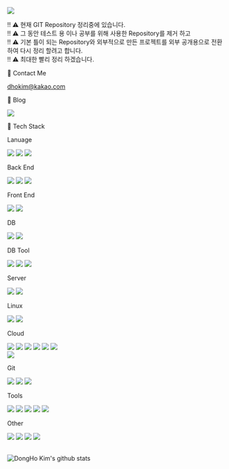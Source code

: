 <img src="https://capsule-render.vercel.app/api?type=waving&color=7b9acc&fontColor=FCF6F5&height=300&section=header&text=DongHo%20KiM&fontSize=90&desc=Backend%20Developer&descAlign=71&descAlignY=65"/>

!! ⚠️ 현재 GIT Repository 정리중에 있습니다. <br>
!! ⚠️ 그 동안 테스트 용 이나 공부를 위해 사용한 Repository를 제거 하고 <br>
!! ⚠️ 기본 틀이 되는 Repository와 외부적으로 만든 프로젝트를 외부 공개용으로 전환 하여 다시 정리 할려고 합니다. <br>
!! ⚠️ 최대한 빨리 정리 하겠습니다. <br>

📧 Contact Me

dhokim@kakao.com

📝 Blog

<a href="https://donghokim.tistory.com/">
 <img src="https://img.shields.io/badge/Tistory-000000?style=flat-square&logo=Tistory&logoColor=white">
</a>

<br>

📖 Tech Stack


Lanuage

<div align="left">
  <img src="https://img.shields.io/badge/Java-007396?style=flat-square&logo=Java&logoColor=white">
  <img src="https://img.shields.io/badge/JavaScript-F7DF1E?style=flat-square&logo=JavaScript&logoColor=white">
  <img src="https://img.shields.io/badge/Python-3776AB?style=flat-square&logo=Python&logoColor=white">
</div>

Back End

<div align="left">
  <img src="https://img.shields.io/badge/Spring%20Boot%202.x-6DB33F?style=flat-square&logo=SpringBoot&logoColor=white">
  <img src="https://img.shields.io/badge/Express.js-000000?style=flat-square&logo=Express&logoColor=white">
  <img src="https://img.shields.io/badge/Flask-000000?style=flat-square&logo=Flask&logoColor=white">
</div>

Front End

<div align="left">
  <img src="https://img.shields.io/badge/Vue2-4FC08D?style=flat-square&logo=Vue.js&logoColor=white">
  <img src="https://img.shields.io/badge/Nuxt.js-00DC82?style=flat-square&logo=Nuxt.js&logoColor=white">
</div>

DB

<div align="left">
  <img src="https://img.shields.io/badge/MySQL-4479A1?style=flat-square&logo=MySQL&logoColor=white">
  <img src="https://img.shields.io/badge/Oracle-F80000?style=flat-square&logo=Oracle&logoColor=white">
</div>

DB Tool

<div align="left">
  <img src="https://img.shields.io/badge/WorkBench-4479A1?style=flat-square&logo=MySQL&logoColor=white">
  <img src="https://img.shields.io/badge/DBeaver-4479A1?style=flat-square&logo=MySQL&logoColor=white">
  <img src="https://img.shields.io/badge/Toad%20for%20Oracle-F80000?style=flat-square&logo=Oracle&logoColor=white">
</div>

Server

<div align="left">
  <img src="https://img.shields.io/badge/Tomcat9-F8DC75?style=flat-square&logo=Apache%20Tomcat&logoColor=white">
  <img src="https://img.shields.io/badge/Nginx-009639?style=flat-square&logo=Nginx&logoColor=white">
</div>

Linux

<div align="left">
  <img src="https://img.shields.io/badge/Ubuntu-E95420?style=flat-square&logo=Ubuntu&logoColor=white">
  <img src="https://img.shields.io/badge/RedHat-EE0000?style=flat-square&logo=Red%20Hat&logoColor=white">
</div>

Cloud  

<div align="left">
  <img src="https://img.shields.io/badge/Amazon%20AWS-232F3E?style=flat-square&logo=Amazon%20AWS&logoColor=white">
  <img src="https://img.shields.io/badge/Route53-232F3E?style=flat-square&logo=Amazon%20AWS&logoColor=white">
  <img src="https://img.shields.io/badge/Amazon%20S3-569A31?style=flat-square&logo=Amazon%20S3&logoColor=white">
  <img src="https://img.shields.io/badge/Amazon%20EC2-FF9900?style=flat-square&logo=Amazon%20EC2&logoColor=white">
  <img src="https://img.shields.io/badge/Amazon%20RDS-527FFF?style=flat-square&logo=Amazon%20RDS&logoColor=white">
  <img src="https://img.shields.io/badge/AWS%20Lambda-FF9900?style=flat-square&logo=AWS%20Lambda&logoColor=white">
</div>
<div align="left">
  <img src="https://img.shields.io/badge/Heloku-430098?style=flat-square&logo=Heloku&logoColor=white">
</div>

Git

<div align="left">
  <img src="https://img.shields.io/badge/GitHub-181717?style=flat-square&logo=GitHub&logoColor=white">
  <img src="https://img.shields.io/badge/GitLab-FC6D26?style=flat-square&logo=GitLab&logoColor=white">
  <img src="https://img.shields.io/badge/svn-F8DC75?style=flat-square&logoColor=white">
</div>

Tools

<div align="left">
  <img src="https://img.shields.io/badge/Eclipse%20IDE-2C2255?style=flat-square&logo=Eclipse%20IDE&logoColor=white">
  <img src="https://img.shields.io/badge/Visual%20Studio%20Code-007ACC?style=flat-square&logo=Visual%20Studio%20Code&logoColor=white">
  <img src="https://img.shields.io/badge/IntelliJ%20IDEA-000000?style=flat-square&logo=IntelliJ%20IDEA&logoColor=white">
  <img src="https://img.shields.io/badge/Postman-FF6C37?style=flat-square&logo=Postman&logoColor=white">
  <img src="https://img.shields.io/badge/Swagger-85EA2D?style=flat-square&logo=Swagger&logoColor=white">
</div>

Other

<div align="left">
  <img src="https://img.shields.io/badge/Jenkins-D24939?style=flat-square&logo=Jenkins&logoColor=white">
  <img src="https://img.shields.io/badge/Filezilla-BF0000?style=flat-square&logo=Filezilla&logoColor=white">
  <img src="https://img.shields.io/badge/Gabia-186fb5?style=flat-square&logoColor=white">
  <img src="https://img.shields.io/badge/Putty-0000ff?style=flat-square&logoColor=white">
</div>

<br>

![DongHo Kim's github stats](https://github-readme-stats.vercel.app/api?username=Raconer&show_icons=true)
